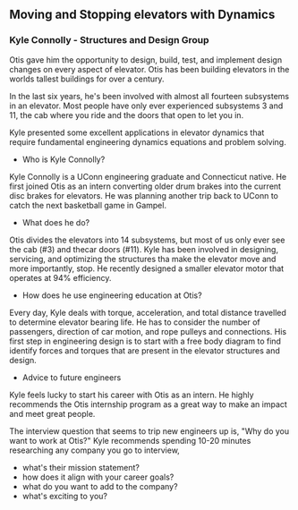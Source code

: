 ## Moving and Stopping elevators with Dynamics
### Kyle Connolly - Structures and Design Group

 Otis gave him the opportunity to design,
build, test, and implement design changes on every aspect of elevator.
Otis has been building elevators in the worlds tallest buildings for
over a century. 

In the last six years, he's been involved with almost all fourteen
subsystems in an elevator. Most people have only ever experienced
subsystems 3 and 11, the cab where you ride and the doors that open to
let you in. 

Kyle presented some excellent applications in elevator dynamics that
require fundamental engineering dynamics equations and problem solving.


- Who is Kyle Connolly?
 
Kyle Connolly is a UConn engineering graduate and Connecticut native. He first
joined Otis as an intern converting older drum brakes into the current
disc brakes for elevators. He was planning another trip back to UConn to
catch the next basketball game in Gampel. 

- What does he do?

Otis divides the elevators into 14 subsystems, but most of us only ever
see the cab (#3) and thecar doors (#11). Kyle has been involved in
designing, servicing, and optimizing the structures tha  make the
elevator move and more importantly, stop. He recently designed a smaller
elevator motor that operates at 94% efficiency. 
 
- How does he use engineering education at Otis?

Every day, Kyle deals with torque, acceleration, and total distance
travelled to determine elevator bearing life. He has to consider the
number of passengers, direction of car motion, and rope pulleys and
connections. His first step in engineering design is to start with a
free body diagram to find identify forces and torques that are present
in the elevator structures and design. 

- Advice to future engineers

Kyle feels lucky to start his career with Otis as an intern. He highly
recommends the Otis internship program as a great way to make an impact
and meet great people. 

The interview question that seems to trip new engineers up is, "Why do
you want to work at Otis?" Kyle recommends spending 10-20 minutes
researching any company you go to interview, 
- what's their mission statement? 
- how does it align with your career goals? 
- what do you want to add to the company? 
- what's exciting to you?
